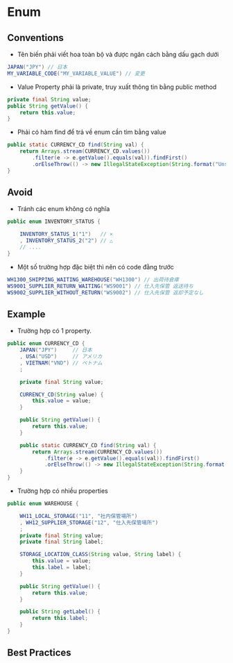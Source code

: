 # Enum

## Conventions

- Tên biến phải viết hoa toàn bộ và được ngăn cách bằng dấu gạch dưới

```java
JAPAN("JPY") // 日本
MY_VARIABLE_CODE("MY_VARIABLE_VALUE") // 変更
```

- Value Property phải là private, truy xuất thông tin bằng public method

```java
private final String value;
public String getValue() {
    return this.value;
}
```

- Phải có hàm find để trả về enum cần tìm bằng value

```java
public static CURRENCY_CD find(String val) {
    return Arrays.stream(CURRENCY_CD.values())
        .filter(e -> e.getValue().equals(val)).findFirst()
        .orElseThrow(() -> new IllegalStateException(String.format("Unsupported type %s.", val)));
}
```

## Avoid

- Tránh các enum không có nghĩa

```java
public enum INVENTORY_STATUS {

    INVENTORY_STATUS_1("1")   // ×
    , INVENTORY_STATUS_2("2") // △
    // ....
}
```

- Một số trường hợp đặc biệt thì nên có code đằng trước

```java
WH1300_SHIPPING_WAITING_WAREHOUSE("WH1300") // 出荷待倉庫
WS9001_SUPPLIER_RETURN_WAITING("WS9001") // 仕入先保管 返送待ち
WS9002_SUPPLIER_WITHOUT_RETURN("WS9002") // 仕入先保管 返却予定なし
```

## Example

- Trường hợp có 1 property.

```java
public enum CURRENCY_CD {
    JAPAN("JPY")     // 日本
    , USA("USD")     // アメリカ
    , VIETNAM("VND") // ベトナム
    ;

    private final String value;

    CURRENCY_CD(String value) {
        this.value = value;
    }

    public String getValue() {
        return this.value;
    }

    public static CURRENCY_CD find(String val) {
        return Arrays.stream(CURRENCY_CD.values())
            .filter(e -> e.getValue().equals(val)).findFirst()
            .orElseThrow(() -> new IllegalStateException(String.format("Unsupported type %s.", val)));
    }
}
```

- Trường hợp có nhiều properties

```java
public enum WAREHOUSE {

    WH11_LOCAL_STORAGE("11", "社内保管場所")
    , WH12_SUPPLIER_STORAGE("12", "仕入先保管場所")
    ;
    private final String value;
    private final String label;

    STORAGE_LOCATION_CLASS(String value, String label) {
        this.value = value;
        this.label = label;
    }

    public String getValue() {
        return this.value;
    }

    public String getLabel() {
        return this.label;
    }
}
```

## Best Practices

